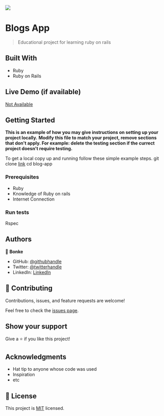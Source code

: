 ![](https://img.shields.io/badge/Microverse-blueviolet)

# Blogs App

> Educational project for learning ruby on rails


## Built With

- Ruby
- Ruby on Rails

## Live Demo (if available)

[Not Available](https://livedemo.com)


## Getting Started

**This is an example of how you may give instructions on setting up your project locally.**
**Modify this file to match your project, remove sections that don't apply. For example: delete the testing section if the currect project doesn't require testing.**


To get a local copy up and running follow these simple example steps.
git clone [link](https://github.com/BonkeGcobo/blog-app.git)
cd blog-app

### Prerequisites
 - Ruby
 - Knowledge of Ruby on rails
 - Internet Connection


### Run tests

Rspec

## Authors

👤 **Bonke**

- GitHub: [@githubhandle](https://github.com/bonkegcobo)
- Twitter: [@twitterhandle](https://twitter.com/bonkegcobo)
- LinkedIn: [LinkedIn](https://linkedin.com/in/bonkegcobo)


## 🤝 Contributing

Contributions, issues, and feature requests are welcome!

Feel free to check the [issues page](../../issues/).

## Show your support

Give a ⭐️ if you like this project!

## Acknowledgments

- Hat tip to anyone whose code was used
- Inspiration
- etc

## 📝 License

This project is [MIT](./MIT.md) licensed.
